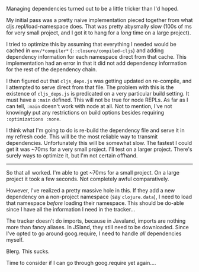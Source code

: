Managing dependencies turned out to be a little tricker than
I'd hoped.

My initial pass was a pretty naive implementation pieced together
from what cljs.repl/load-namespace does. That was pretty abysmally
slow (100s of ms for very small project, and I got it to hang
for a _long_ time on a large project).

I tried to optimize this by assuming that everything I needed
would be cached in `env/*compiler*` (`::closure/compiled-cljs`)
and adding dependency information for each namespace direct
from that cache. This implementation had an error in that it did
not add dependency information for the rest of the dependency
chain.

I then figured out that `cljs_deps.js` was getting updated on re-compile,
and I attempted to serve direct from that file. The problem with
this is the existence of `cljs_deps.js` is predicated on a very
particular build setting. It must have a `:main` defined. This will
not be true for node REPLs. As far as I can tell, `:main` doesn't
work with node at all. Not to mention, I've not knowingly put any
restrictions on build options besides requiring `:optimizations :none`.

I think what I'm going to do is re-build the dependency file and
serve it in my refresh code. This will be the most reliable way
to transmit dependencies. Unfortunately this will be somewhat slow.
The fastest I could get it was ~70ms for a very small project. I'll
test on a larger project. There's surely ways to optimize it, but
I'm not certain offhand.

---

So that all worked. I'm able to get ~70ms for a small project. On
a large project it took a few seconds. Not completely awful
comparatively.

However, I've realized a pretty massive hole in this. If they add a new
dependency on a non-project namespace (say `clojure.data`), I need to
load that namespace _before_ loading their namespace. This should be do-able
since I have all the information I need in the tracker...

The tracker doesn't do imports, because in Javaland, imports are
nothing more than fancy aliases. In JSland, they still need to be downloaded.
Since I've opted to go around goog.require, I need to handle _all_
dependencies myself.

Blerg. This sucks.

Time to consider if I can go through goog.require yet again....
